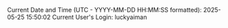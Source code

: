Current Date and Time (UTC - YYYY-MM-DD HH:MM:SS formatted): 2025-05-25 15:50:02
Current User's Login: luckyaiman
